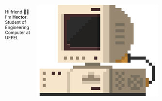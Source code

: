

<img src="./src/retrocomputer0.2.gif" align="right" min-width="400px" max-width="400px" width="400px" alt="retro computer">


<p align="left">


Hi friend 🤙🏽️ <br/>
I'm <b>Hector</b>. Student of Engineering Computer at UFPEL 


</p>
<!--
**hectorhu17/hectorhu17** is a ✨ _special_ ✨ repository because its `README.md` (this file) appears on your GitHub profile.

Here are some ideas to get you started:

- 🔭 I’m currently working on ...
- 🌱 I’m currently learning ...
- 👯 I’m looking to collaborate on ...
- 🤔 I’m looking for help with ...
- 💬 Ask me about ...
- 📫 How to reach me: ...
- 😄 Pronouns: ...
- ⚡ Fun fact: ...
-->

